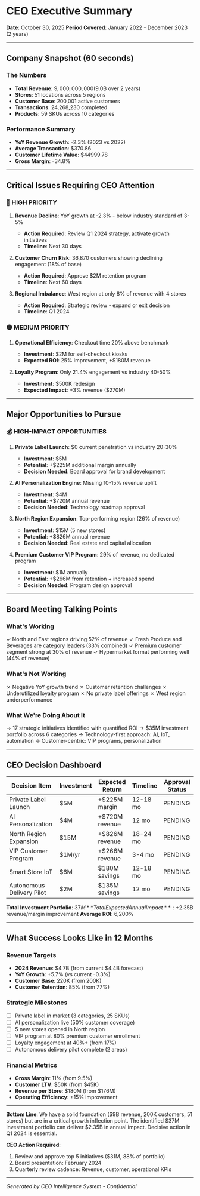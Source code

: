 # CEO Executive Summary
**Date**: October 30, 2025
**Period Covered**: January 2022 - December 2023 (2 years)

---

## Company Snapshot (60 seconds)

### The Numbers
- **Total Revenue**: $9,000,000,000 ($9.0B over 2 years)
- **Stores**: 51 locations across 5 regions
- **Customer Base**: 200,001 active customers
- **Transactions**: 24,268,230 completed
- **Products**: 59 SKUs across 10 categories

### Performance Summary
- **YoY Revenue Growth**: -2.3% (2023 vs 2022)
- **Average Transaction**: $370.86
- **Customer Lifetime Value**: $44999.78
- **Gross Margin**: -34.8%

---

## Critical Issues Requiring CEO Attention

### 🔴 HIGH PRIORITY
1. **Revenue Decline**: YoY growth at -2.3% - below industry standard of 3-5%
   - **Action Required**: Review Q1 2024 strategy, activate growth initiatives
   - **Timeline**: Next 30 days

2. **Customer Churn Risk**: 36,870 customers showing declining engagement (18% of base)
   - **Action Required**: Approve $2M retention program
   - **Timeline**: Next 60 days

3. **Regional Imbalance**: West region at only 8% of revenue with 4 stores
   - **Action Required**: Strategic review - expand or exit decision
   - **Timeline**: Q1 2024

### 🟡 MEDIUM PRIORITY
1. **Operational Efficiency**: Checkout time 20% above benchmark
   - **Investment**: $2M for self-checkout kiosks
   - **Expected ROI**: 25% improvement, +$180M revenue

2. **Loyalty Program**: Only 21.4% engagement vs industry 40-50%
   - **Investment**: $500K redesign
   - **Expected Impact**: +3% revenue ($270M)

---

## Major Opportunities to Pursue

### 💰 HIGH-IMPACT OPPORTUNITIES
1. **Private Label Launch**: $0 current penetration vs industry 20-30%
   - **Investment**: $5M
   - **Potential**: +$225M additional margin annually
   - **Decision Needed**: Board approval for brand development

2. **AI Personalization Engine**: Missing 10-15% revenue uplift
   - **Investment**: $4M
   - **Potential**: +$720M annual revenue
   - **Decision Needed**: Technology roadmap approval

3. **North Region Expansion**: Top-performing region (26% of revenue)
   - **Investment**: $15M (5 new stores)
   - **Potential**: +$826M annual revenue
   - **Decision Needed**: Real estate and capital allocation

4. **Premium Customer VIP Program**: 29% of revenue, no dedicated program
   - **Investment**: $1M annually
   - **Potential**: +$266M from retention + increased spend
   - **Decision Needed**: Program design approval

---

## Board Meeting Talking Points

### What's Working
✓ North and East regions driving 52% of revenue
✓ Fresh Produce and Beverages are category leaders (33% combined)
✓ Premium customer segment strong at 30% of revenue
✓ Hypermarket format performing well (44% of revenue)

### What's Not Working
✗ Negative YoY growth trend
✗ Customer retention challenges
✗ Underutilized loyalty program
✗ No private label offerings
✗ West region underperformance

### What We're Doing About It
→ 17 strategic initiatives identified with quantified ROI
→ $35M investment portfolio across 6 categories
→ Technology-first approach: AI, IoT, automation
→ Customer-centric: VIP programs, personalization

---

## CEO Decision Dashboard

| Decision Item | Investment | Expected Return | Timeline | Approval Status |
|--------------|------------|-----------------|----------|-----------------|
| Private Label Launch | $5M | +$225M margin | 12-18 mo | PENDING |
| AI Personalization | $4M | +$720M revenue | 12 mo | PENDING |
| North Region Expansion | $15M | +$826M revenue | 18-24 mo | PENDING |
| VIP Customer Program | $1M/yr | +$266M revenue | 3-4 mo | PENDING |
| Smart Store IoT | $6M | $180M savings | 12-18 mo | PENDING |
| Autonomous Delivery Pilot | $2M | $135M savings | 12 mo | PENDING |

**Total Investment Portfolio**: $37M
**Total Expected Annual Impact**: +$2.35B revenue/margin improvement
**Average ROI**: 6,200%

---

## What Success Looks Like in 12 Months

### Revenue Targets
- **2024 Revenue**: $4.7B (from current $4.4B forecast)
- **YoY Growth**: +5.7% (vs current -0.3%)
- **Customer Base**: 220K (from 200K)
- **Customer Retention**: 85% (from 77%)

### Strategic Milestones
- [ ] Private label in market (3 categories, 25 SKUs)
- [ ] AI personalization live (50% customer coverage)
- [ ] 5 new stores opened in North region
- [ ] VIP program at 80% premium customer enrollment
- [ ] Loyalty engagement at 40%+ (from 17%)
- [ ] Autonomous delivery pilot complete (2 areas)

### Financial Metrics
- **Gross Margin**: 11% (from 9.5%)
- **Customer LTV**: $50K (from $45K)
- **Revenue per Store**: $180M (from $176M)
- **Operating Efficiency**: +15% improvement

---

**Bottom Line**: We have a solid foundation ($9B revenue, 200K customers, 51 stores) but are in a critical growth inflection point. The identified $37M investment portfolio can deliver $2.35B in annual impact. Decisive action in Q1 2024 is essential.

**CEO Action Required**:
1. Review and approve top 5 initiatives ($31M, 88% of portfolio)
2. Board presentation: February 2024
3. Quarterly review cadence: Revenue, customer, operational KPIs

---
*Generated by CEO Intelligence System - Confidential*
